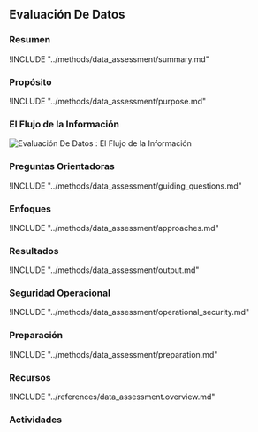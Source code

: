 ## Evaluación De Datos

### Resumen

!INCLUDE "../methods/data_assessment/summary.md"

### Propósito

!INCLUDE "../methods/data_assessment/purpose.md"

### El Flujo de la Información

![Evaluación De Datos : El Flujo de la Información](images/info_flows/data_assessment.svg)

### Preguntas Orientadoras

!INCLUDE "../methods/data_assessment/guiding_questions.md"

### Enfoques

!INCLUDE "../methods/data_assessment/approaches.md"

### Resultados
!INCLUDE "../methods/data_assessment/output.md"

### Seguridad Operacional
!INCLUDE "../methods/data_assessment/operational_security.md"

### Preparación
!INCLUDE "../methods/data_assessment/preparation.md"




### Recursos
<div class="greybox">
!INCLUDE "../references/data_assessment.overview.md"
</div>

### Actividades
